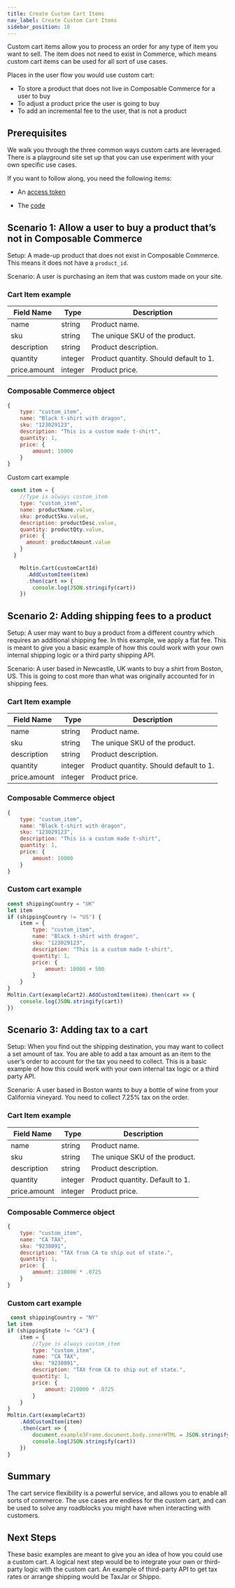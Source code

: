 ```yaml
---
title: Create Custom Cart Items
nav_label: Create Custom Cart Items
sidebar_position: 10
---
```


Custom cart items allow you to process an order for any type of item you want to sell. The item does not need to exist in Commerce, which means custom cart items can be used for all sort of use cases.

Places in the user flow you would use custom cart:

- To store a product that does not live in Composable Commerce for a user to buy
- To adjust a product price the user is going to buy
- To add an incremental fee to the user, that is not a product

## Prerequisites

We walk you through the three common ways custom carts are leveraged. There is a playground site set up that you can use experiment with your own specific use cases.

If you want to follow along, you need the following items:

- An [access token](/guides/Getting-Started/your-first-api-request#get-an-access-token)

- The [code](https://gist.github.com/gje4)


## Scenario 1: Allow a user to buy a product thatʼs not in Composable Commerce

Setup: A made-up product that does not exist in Composable Commerce. This means it does not have a `product_id`.

Scenario: A user is purchasing an item that was custom made on your site.

### Cart Item example

| Field Name | Type | Description |
| --- | --- | --- |
| name | string | Product name. |
| sku | string | The unique SKU of the product. |
| description | string | Product description. |
| quantity | integer | Product quantity. Should default to 1. |
| price.amount | integer | Product price. |

### Composable Commerce object

```javascript
{
	type: "custom_item",
	name: "Black t-shirt with dragon",
	sku: "123029123",
	description: "This is a custom made t-shirt",
	quantity: 1,
	price: {
		amount: 10000
	}
}
```

Custom cart example

```javascript
 const item = {
    //Type is always custom_item
    type: "custom_item",
    name: productName.value,
    sku: productSku.value,
    description: productDesc.value,
    quantity: productQty.value,
    price: {
      amount: productAmount.value
    }
  }

    Moltin.Cart(customCartId)
      .AddCustomItem(item)
      .then(cart => {
        console.log(JSON.stringify(cart))
	})
```

## Scenario 2: Adding shipping fees to a product

Setup: A user may want to buy a product from a different country which requires an additional shipping fee. In this example, we apply a flat fee. This is meant to give you a basic example of how this could work with your own internal shipping logic or a third party shipping API.

Scenario: A user based in Newcastle, UK wants to buy a shirt from Boston, US. This is going to cost more than what was originally accounted for in shipping fees.

### Cart Item example

| Field Name | Type | Description |
| --- | --- | --- |
| name | string | Product name. |
| sku | string | The unique SKU of the product. |
| description | string | Product description. |
| quantity | integer | Product quantity. Should default to 1. |
| price.amount | integer | Product price. |

### Composable Commerce object

```javascript
{
	type: "custom_item",
	name: "Black t-shirt with dragon",
	sku: "123029123",
	description: "This is a custom made t-shirt",
	quantity: 1,
	price: {
		amount: 10000
	}
}
```

### Custom cart example

```javascript
const shippingCountry = "UK"
let item
if (shippingCountry != "US") {
	item = {
		type: "custom_item",
		name: "Black t-shirt with dragon",
		sku: "123029123",
		description: "This is a custom made t-shirt",
		quantity: 1,
		price: {
			amount: 10000 + 500
		}
	}
}
Moltin.Cart(exampleCart2).AddCustomItem(item).then(cart => {
	console.log(JSON.stringify(cart))
})
```

## Scenario 3: Adding tax to a cart

Setup: When you find out the shipping destination, you may want to collect a set amount of tax. You are able to add a tax amount as an item to the userʼs order to account for the tax you need to collect. This is a basic example of how this could work with your own internal tax logic or a third party API.

Scenario: A user based in Boston wants to buy a bottle of wine from your California vineyard. You need to collect 7.25% tax on the order.

### Cart Item example

| Field Name | Type | Description |
| --- | --- | --- |
| name | string | Product name. |
| sku | string | The unique SKU of the product. |
| description | string | Product description. |
| quantity | integer | Product quantity. Default to 1. |
| price.amount | integer | Product price. |

### Composable Commerce object

```javascript
{
	type: "custom_item",
	name: "CA TAX",
	sku: "9238091",
	description: "TAX from CA to ship out of state.",
	quantity: 1,
	price: {
		amount: 210000 * .0725
	}
}
```

### Custom cart example

```javascript
 const shippingCountry = "NY"
let item
if (shippingState != "CA") {
	item = {
		//Type is always custom_item
		type: "custom_item",
		name: "CA TAX",
		sku: "9238091",
		description: "TAX from CA to ship out of state.",
		quantity: 1,
		price: {
			amount: 210000 * .0725
		}
	}
}
Moltin.Cart(exampleCart3)
	.AddCustomItem(item)
	.then(cart => {
		document.example3Frame.document.body.innerHTML = JSON.stringify(cart)
		console.log(JSON.stringify(cart))
	})
}
```

## Summary

The cart service flexibility is a powerful service, and allows you to enable all sorts of commerce. The use cases are endless for the custom cart, and can be used to solve any roadblocks you might have when interacting with customers.

## Next Steps

These basic examples are meant to give you an idea of how you could use a custom cart. A logical next step would be to integrate your own or third-party logic with the custom cart. An example of third-party API to get tax rates or arrange shipping would be TaxJar or Shippo.

